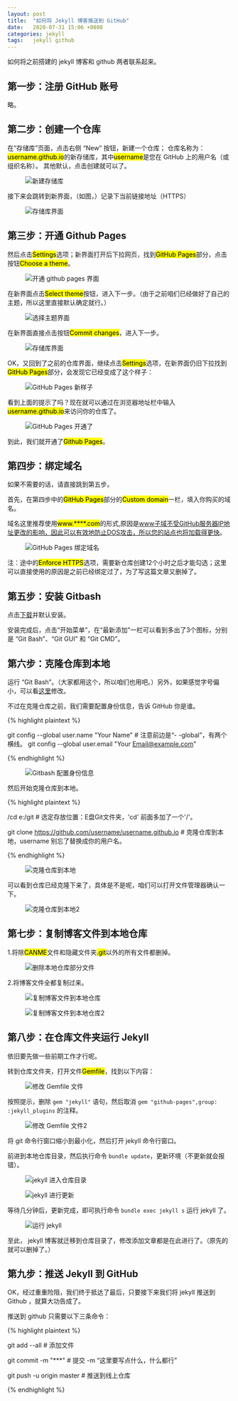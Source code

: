 ```yaml
---
layout: post
title:  "如何将 Jekyll 博客推送到 GitHub"  
date:   2020-07-31 15:06 +0800
categories: jekyll
tags:   jekyll github
---
```


如何将之前搭建的 jekyll 博客和 github 两者联系起来。

## 第一步：注册 GitHub 账号

略。

## 第二步：创建一个仓库

在“存储库”页面，点击右侧 “New” 按钮，新建一个仓库；
仓库名称为：<mark>username.github.io</mark>的新存储库，其中<mark>username</mark>是您在 GitHub 上的用户名（或组织名称）。
其他默认，点击创建就可以了。

<figure class="post-content-img row justify-content-center">
    <div class="col-12 col-lg-8">
        <img class="w-100" src="/assets/post/2020-07-31-how-to-push-Jekyll's-blog-to-github/new_public.png" alt="新建存储库">
    </div>
</figure>

接下来会跳转到新界面，（如图，）记录下当前链接地址（HTTPS）

<figure class="post-content-img row justify-content-center">
    <div class="col-12 col-lg-12">
        <img class="w-100" src="/assets/post/2020-07-31-how-to-push-Jekyll's-blog-to-github/public_info.png" alt="存储库界面">
    </div>
</figure>

## 第三步：开通 Github Pages

然后点击<mark>Settings</mark>选项；新界面打开后下拉网页，找到<mark>GitHub Pages</mark>部分，点击按钮<mark>Choose a theme</mark>。

<figure class="post-content-img row justify-content-center">
    <div class="col-12 col-lg-10">
        <img class="w-100" src="/assets/post/2020-07-31-how-to-push-Jekyll's-blog-to-github/choose_a_theme.png" alt="开通 github pages 界面">
    </div>
</figure>

在新界面点击<mark>Select theme</mark>按钮，进入下一步。（由于之前咱们已经做好了自己的主题，所以这里直接默认确定就行。）

<figure class="post-content-img row justify-content-center">
    <div class="col-12 col-lg-12">
        <img class="w-100" src="/assets/post/2020-07-31-how-to-push-Jekyll's-blog-to-github/select_theme.png" alt="选择主题界面">
    </div>
</figure>

在新界面直接点击按钮<mark>Commit changes</mark>，进入下一步。

<figure class="post-content-img row justify-content-center">
    <div class="col-12 col-lg-12">
        <img class="w-100" src="/assets/post/2020-07-31-how-to-push-Jekyll's-blog-to-github/commit_changes.png" alt="存储库界面">
    </div>
</figure>

OK，又回到了之前的仓库界面，继续点击<mark>Settings</mark>选项，在新界面仍旧下拉找到<mark>GitHub Pages</mark>部分，会发现它已经变成了这个样子：

<figure class="post-content-img row justify-content-center">
    <div class="col-12 col-lg-10">
        <img class="w-100" src="/assets/post/2020-07-31-how-to-push-Jekyll's-blog-to-github/github_pages_new.PNG" alt="GitHub Pages 新样子">
    </div>
</figure>

看到上面的提示了吗？现在就可以通过在浏览器地址栏中输入<mark>username.github.io</mark>来访问你的仓库了。

<figure class="post-content-img row justify-content-center">
    <div class="col-12 col-lg-12">
        <img class="w-100" src="/assets/post/2020-07-31-how-to-push-Jekyll's-blog-to-github/public_new.PNG" alt="GitHub Pages 开通了">
    </div>
</figure>

到此，我们就开通了<mark>Github Pages</mark>。

## 第四步：绑定域名

如果不需要的话，请直接跳到第五步。

首先，在第四步中的<mark>GitHub Pages</mark>部分的<mark>Custom domain</mark>一栏，填入你购买的域名。

域名这里推荐使用<mark>www.****.com</mark>的形式,原因是[www子域不受GitHub服务器IP地址更改的影响，因此可以有效地防止DOS攻击，所以您的站点也将加载得更快](https://docs.github.com/en/github/working-with-github-pages/about-custom-domains-and-github-pages#using-a-subdomain-for-your-github-pages-site)。

<figure class="post-content-img row justify-content-center">
    <div class="col-12 col-lg-10">
        <img class="w-100" src="/assets/post/2020-07-31-how-to-push-Jekyll's-blog-to-github/github_pages_news_domain.PNG" alt="GitHub Pages 绑定域名">
    </div>
</figure>

注：途中的<mark>Enforce HTTPS</mark>选项，需要新仓库创建12个小时之后才能勾选；这里可以直接使用的原因是之前已经绑定过了，为了写这篇文章又删掉了。

## 第五步：安装 Gitbash 

点击[下载](https://gitforwindows.org/)并默认安装。

安装完成后，点击“开始菜单”，在“最新添加”一栏可以看到多出了3个图标，分别是 “Git Bash”、“Git GUI” 和 “Git CMD”。

## 第六步：克隆仓库到本地

运行 “Git Bash”。（大家都用这个，所以咱们也用吧。）另外，如果感觉字号偏小，可以看[这里](https://jingyan.baidu.com/article/d7130635faa67613fdf47520.html)修改。

不过在克隆仓库之前，我们需要配置身份信息，告诉 GitHub 你是谁。

{% highlight plaintext %}

git config --global user.name "Your Name"   # 注意前边是“- -global”，有两个横线。
git config --global user.email "Your Email@example.com"

{% endhighlight %}

<figure class="post-content-img row justify-content-center">
    <div class="col-12 col-lg-12">
        <img class="w-100" src="/assets/post/2020-07-31-how-to-push-Jekyll's-blog-to-github/git_1.png" alt="Gitbash 配置身份信息">
    </div>
</figure>

然后开始克隆仓库到本地。

{% highlight plaintext %}

/cd e:/git   # 选定存放位置：E盘Git文件夹，'cd' 前面多加了一个'/'。

git clone https://github.com/username/username.github.io    # 克隆仓库到本地，username 别忘了替换成你的用户名。

{% endhighlight %}

<figure class="post-content-img row justify-content-center">
    <div class="col-12 col-lg-12">
        <img class="w-100" src="/assets/post/2020-07-31-how-to-push-Jekyll's-blog-to-github/git_2.png" alt="克隆仓库到本地">
    </div>
</figure>

可以看到仓库已经克隆下来了，具体是不是呢，咱们可以打开文件管理器确认一下。

<figure class="post-content-img row justify-content-center">
    <div class="col-12 col-lg-12">
        <img class="w-100" src="/assets/post/2020-07-31-how-to-push-Jekyll's-blog-to-github/git_2_2.png" alt="克隆仓库到本地2">
    </div>
</figure>

## 第七步：复制博客文件到本地仓库

1.将除<mark>CANME</mark>文件和隐藏文件夹<mark>.git</mark>以外的所有文件都删掉。

<figure class="post-content-img row justify-content-center">
    <div class="col-12 col-lg-12">
        <img class="w-100" src="/assets/post/2020-07-31-how-to-push-Jekyll's-blog-to-github/git_3.png" alt="删除本地仓库部分文件">
    </div>
</figure>

2.将博客文件全都复制过来。

<figure class="post-content-img row justify-content-center">
    <div class="col-12 col-lg-12">
        <img class="w-100" src="/assets/post/2020-07-31-how-to-push-Jekyll's-blog-to-github/git_4.png" alt="复制博客文件到本地仓库">
    </div>
</figure>

<figure class="post-content-img row justify-content-center">
    <div class="col-12 col-lg-12">
        <img class="w-100" src="/assets/post/2020-07-31-how-to-push-Jekyll's-blog-to-github/git_4_2.png" alt="复制博客文件到本地仓库2">
    </div>
</figure>

## 第八步：在仓库文件夹运行 Jekyll

依旧要先做一些前期工作才行呢。

转到仓库文件夹，打开文件<mark>Gemfile</mark>，找到以下内容：

<figure class="post-content-img row justify-content-center">
    <div class="col-12 col-lg-12">
        <img class="w-100" src="/assets/post/2020-07-31-how-to-push-Jekyll's-blog-to-github/git_5.png" alt="修改 Gemfile 文件">
    </div>
</figure>

按照提示，删除 `gem "jekyll"` 语句，然后取消 `gem "github-pages",group: :jekyll_plugins` 的注释。

<figure class="post-content-img row justify-content-center">
    <div class="col-12 col-lg-12">
        <img class="w-100" src="/assets/post/2020-07-31-how-to-push-Jekyll's-blog-to-github/git_5_2.png" alt="修改 Gemfile 文件2">
    </div>
</figure>

将 git 命令行窗口缩小到最小化，然后打开 jekyll 命令行窗口。

前进到本地仓库目录，然后执行命令 `bundle update`，更新环境（不更新就会报错）。

<figure class="post-content-img row justify-content-center">
    <div class="col-12 col-lg-12">
        <img class="w-100" src="/assets/post/2020-07-31-how-to-push-Jekyll's-blog-to-github/git_6.png" alt="jekyll 进入仓库目录">
    </div>
</figure>

<figure class="post-content-img row justify-content-center">
    <div class="col-12 col-lg-12">
        <img class="w-100" src="/assets/post/2020-07-31-how-to-push-Jekyll's-blog-to-github/git_6_2.png" alt="jekyll 进行更新">
    </div>
</figure>

等待几分钟后，更新完成，即可执行命令 `bundle exec jekyll s` 运行 jekyll 了。

<figure class="post-content-img row justify-content-center">
    <div class="col-12 col-lg-12">
        <img class="w-100" src="/assets/post/2020-07-31-how-to-push-Jekyll's-blog-to-github/git_7.png" alt="运行 jekyll">
    </div>
</figure>

至此， jekyll 博客就迁移到仓库目录了，修改添加文章都是在此进行了。（原先的就可以删掉了。）

## 第九步：推送 Jekyll 到 GitHub

OK，经过重重险阻，我们终于抵达了最后，只要接下来我们将 jekyll 推送到 Github ，就算大功告成了。

推送到 github 只需要以下三条命令：

{% highlight plaintext %}

git add --all   # 添加文件

git commit -m "***"  # 提交 -m “这里要写点什么，什么都行”

git push -u origin master   # 推送到线上仓库

{% endhighlight %}